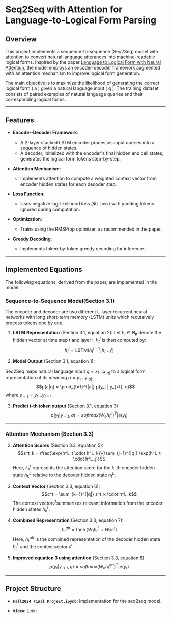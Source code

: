 # **Seq2Seq with Attention for Language-to-Logical Form Parsing**

## **Overview**
This project implements a sequence-to-sequence (Seq2Seq) model with attention to convert natural language utterances into machine-readable logical forms. Inspired by the paper [Language to Logical Form with Neural Attention](https://aclanthology.org/P16-1004.pdf), the model employs an encoder-decoder framework augmented with an attention mechanism to improve logical form generation.

The main objective is to maximize the likelihood of generating the correct logical form \( a \) given a natural language input \( q \). The training dataset consists of paired examples of natural language queries and their corresponding logical forms.

---

## **Features**
- **Encoder-Decoder Framework**:
  - A 2-layer stacked LSTM encoder processes input queries into a sequence of hidden states.
  - A decoder, initialized with the encoder's final hidden and cell states, generates the logical form tokens step-by-step.
  
- **Attention Mechanism**:
  - Implements attention to compute a weighted context vector from encoder hidden states for each decoder step.

- **Loss Function**:
  - Uses negative log-likelihood loss (`NLLLoss`) with padding tokens ignored during computation.

- **Optimization**:
  - Trains using the RMSProp optimizer, as recommended in the paper.

- **Greedy Decoding**:
  - Implements token-by-token greedy decoding for inference.

---

## **Implemented Equations**
The following equations, derived from the paper, are implemented in the model:


### Sequence-to-Sequence Model(Section 3.1)

The encoder and decoder are two different L-layer recurrent neural
networks with long short-term memory (LSTM) units which recursively process tokens one by one.

1. **LSTM Representation** (Section 3.1, equation 2):
   Let $h_l∈ \mathbf{R_n}$ denote the hidden vector at time step t and layer l. $h^l_t$ is then computed by: $$h^l_t = \text{LSTM}(h^{l-1}_t, h^l_{t-1})$$
   


2. **Model Output** (Section 3.1, equation 1):

  Seq2Seq maps natural language input $q = x_1 \dots x_{|q|}$ to a logical form representation of its meaning $a = y_1 \dots y_{|a|}$.
  $$p(a|q) = \prod_{t=1}^{|a|} p(y_t | y_{<t}, q)$$
   where $y_{<t} = y_1 \dots y_{t-1}$

3. **Predict t-th token output** (Section 3.1, equation 3)
$$p (y_t|y_{<t}, q) = softmax(W_oh^L_t)^T|e(y_t)$$
---

### Attention Mechanism (Section 3.3)
2. **Attention Scores** (Section 3.3, equation 5):
  $$s^t_k = \frac{\exp(h^L_t \cdot h^L_k)}{\sum_{j=1}^{|q|} \exp(h^L_t \cdot h^L_j)}$$
   Here, $s^t_k$ represents the attention score for the $k$-th encoder hidden state $h^L_k$ relative to the decoder hidden state $h^L_t$.

3. **Context Vector** (Section 3.3, equation 6):
  $$c^t = \sum_{k=1}^{|q|} s^t_k \cdot h^L_k$$
   The context vector$c^t$summarizes relevant information from the encoder hidden states $h^L_k$.

4. **Combined Representation** (Section 3.3, equation 7):
  $$h^{att}_t = \tanh(W_1 h^L_t + W_2 c^t)$$
   Here, $h^{att}_t$ is the combined representation of the decoder hidden state $h^L_t$ and the context vector $c^t$.

5. **Improved equation 3 using attention** (Section 3.3, equation 8)
$$p (y_t|y_{<t}, q) = softmax(W_oh^{att}_t)^T|e(y_t)$$

---

## **Project Structure**
- **`Fall2024 Final Project.ipynb`**:
  Implementation for the seq2seq model.

- **`Video`**:
  Link: 
  

  
